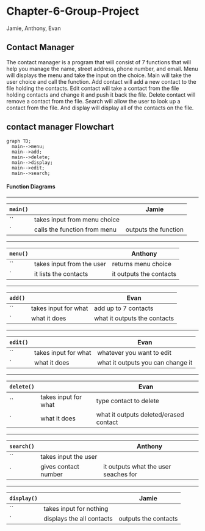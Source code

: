 # Chapter-6-Group-Project
Jamie, Anthony, Evan
## Contact Manager
The contact manager is a program that will consist of 7 functions that will help you manage the name, street address, phone number, and email. Menu will displays the menu and take the input on the choice. Main will take the user choice and call the function. Add contact will add a new contact to the file holding the contacts. Edit contact will take a contact from the file holding contacts and change it and push it back the file. Delete contact will remove a contact from the file. Search will allow the user to look up a contact from the file. And display will display all of the contacts on the file.
## contact manager Flowchart
```mermaid
graph TD;
  main-->menu;
  main-->add;
  main-->delete;
  main-->display;
  main-->edit;
  main-->search;

```

#### Function Diagrams


***
| `main()`    |               |   Jamie     |
| ------------------ | ------------- | ----------- |
| ``    | takes input from menu choice  |              |
| `    | calls the function from menu | outputs the function         |
***
| `menu()`    |               |   Anthony     |
| ------------------ | ------------- | ----------- |
| ``    | takes input from the user  |   returns menu choice           |
| `    | it lists the contacts | it outputs the contacts |
***
| `add()`    |               |   Evan     |
| ------------------ | ------------- | ----------- |
| ``    | takes input for what  | add up to 7 contacts |
| `    | what it does  | what it outputs  the contacts |
***
| `edit()`    |               |   Evan     |
| ------------------ | ------------- | ----------- |
| ``    | takes input for what  |whatever you want to edit |
| `    | what it does  | what it outputs  you can change it |
***
| `delete()`    |               |   Evan     |
| ------------------ | ------------- | ----------- |
| ``    | takes input for what  | type contact to delete |
| `    | what it does  | what it outputs   deleted/erased contact |
***
| `search()`    |               |   Anthony     |
| ------------------ | ------------- | ----------- |
| ``    | takes input the user  |              |
| `    | gives contact number  | it outputs what the user seaches for |
***
| `display()`    |               |   Jamie     |
| ------------------ | ------------- | ----------- |
| ``    | takes input for nothing  |              |
| `    | displays the all contacts  | outputs the contacts         |
